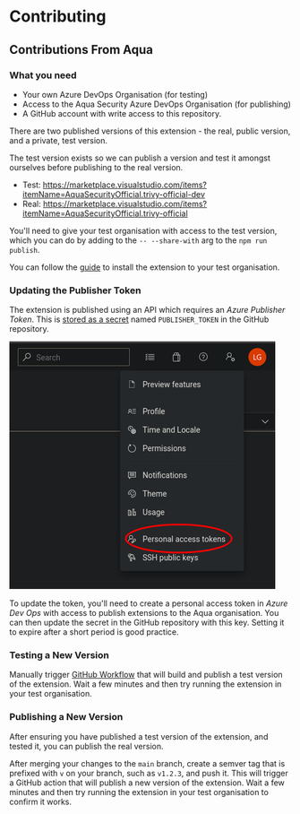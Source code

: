 # Contributing

## Contributions From Aqua

### What you need

- Your own Azure DevOps Organisation (for testing)
- Access to the Aqua Security Azure DevOps Organisation (for publishing)
- A GitHub account with write access to this repository.

There are two published versions of this extension - the real, public version, and a private, test version.

The test version exists so we can publish a version and test it amongst ourselves before publishing to the real version.

- Test: https://marketplace.visualstudio.com/items?itemName=AquaSecurityOfficial.trivy-official-dev
- Real: https://marketplace.visualstudio.com/items?itemName=AquaSecurityOfficial.trivy-official

You'll need to give your test organisation with access to the test version, which you can do by adding to the `-- --share-with` arg to the `npm run publish`.

You can follow the [guide](marketplace.md) to install the extension to your test organisation.

### Updating the Publisher Token

The extension is published using an API which requires an _Azure Publisher Token_. This is [stored as a secret](https://github.com/aquasecurity/trivy-azure-pipelines-task/settings/secrets/actions) named `PUBLISHER_TOKEN` in the GitHub repository.

![](docs/token1.png)

To update the token, you'll need to create a personal access token in _Azure Dev Ops_ with access to publish extensions to the Aqua organisation. You can then update the secret in the GitHub repository with this key. Setting it to expire after a short period is good practice.

### Testing a New Version

Manually trigger [GitHub Workflow](https://github.com/aquasecurity/trivy-azure-pipelines-task/actions/workflows/publish-dev.yml) that will build and publish a test version of the extension. Wait a few minutes and then try running the extension in your test organisation.

### Publishing a New Version

After ensuring you have published a test version of the extension, and tested it, you can publish the real version.

After merging your changes to the `main` branch, create a semver tag that is prefixed with `v` on your branch, such as `v1.2.3`, and push it. This will trigger a GitHub action that will publish a new version of the extension. Wait a few minutes and then try running the extension in your test organisation to confirm it works.
